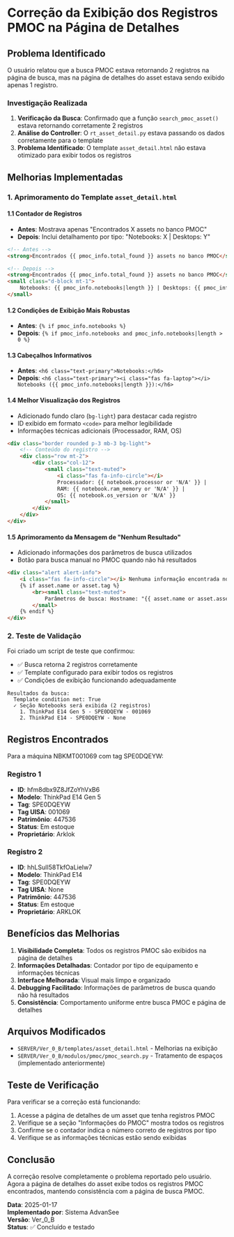 # Correção da Exibição dos Registros PMOC na Página de Detalhes

## Problema Identificado

O usuário relatou que a busca PMOC estava retornando 2 registros na página de busca, mas na página de detalhes do asset estava sendo exibido apenas 1 registro.

### Investigação Realizada

1. **Verificação da Busca**: Confirmado que a função `search_pmoc_asset()` estava retornando corretamente 2 registros
2. **Análise do Controller**: O `rt_asset_detail.py` estava passando os dados corretamente para o template
3. **Problema Identificado**: O template `asset_detail.html` não estava otimizado para exibir todos os registros

## Melhorias Implementadas

### 1. Aprimoramento do Template `asset_detail.html`

#### 1.1 Contador de Registros
- **Antes**: Mostrava apenas "Encontrados X assets no banco PMOC"
- **Depois**: Inclui detalhamento por tipo: "Notebooks: X | Desktops: Y"

```html
<!-- Antes -->
<strong>Encontrados {{ pmoc_info.total_found }} assets no banco PMOC</strong>

<!-- Depois -->
<strong>Encontrados {{ pmoc_info.total_found }} assets no banco PMOC</strong>
<small class="d-block mt-1">
    Notebooks: {{ pmoc_info.notebooks|length }} | Desktops: {{ pmoc_info.desktops|length }}
</small>
```

#### 1.2 Condições de Exibição Mais Robustas
- **Antes**: `{% if pmoc_info.notebooks %}`
- **Depois**: `{% if pmoc_info.notebooks and pmoc_info.notebooks|length > 0 %}`

#### 1.3 Cabeçalhos Informativos
- **Antes**: `<h6 class="text-primary">Notebooks:</h6>`
- **Depois**: `<h6 class="text-primary"><i class="fas fa-laptop"></i> Notebooks ({{ pmoc_info.notebooks|length }}):</h6>`

#### 1.4 Melhor Visualização dos Registros
- Adicionado fundo claro (`bg-light`) para destacar cada registro
- ID exibido em formato `<code>` para melhor legibilidade
- Informações técnicas adicionais (Processador, RAM, OS)

```html
<div class="border rounded p-3 mb-3 bg-light">
    <!-- Conteúdo do registro -->
    <div class="row mt-2">
        <div class="col-12">
            <small class="text-muted">
                <i class="fas fa-info-circle"></i> 
                Processador: {{ notebook.processor or 'N/A' }} | 
                RAM: {{ notebook.ram_memory or 'N/A' }} | 
                OS: {{ notebook.os_version or 'N/A' }}
            </small>
        </div>
    </div>
</div>
```

#### 1.5 Aprimoramento da Mensagem de "Nenhum Resultado"
- Adicionado informações dos parâmetros de busca utilizados
- Botão para busca manual no PMOC quando não há resultados

```html
<div class="alert alert-info">
    <i class="fas fa-info-circle"></i> Nenhuma informação encontrada no banco PMOC para este asset.
    {% if asset.name or asset.tag %}
        <br><small class="text-muted">
            Parâmetros de busca: Hostname: "{{ asset.name or asset.asset_tag }}", Tag: "{{ asset.tag or 'N/A' }}"
        </small>
    {% endif %}
</div>
```

### 2. Teste de Validação

Foi criado um script de teste que confirmou:
- ✅ Busca retorna 2 registros corretamente
- ✅ Template configurado para exibir todos os registros
- ✅ Condições de exibição funcionando adequadamente

```
Resultados da busca:
  Template condition met: True
  ✓ Seção Notebooks será exibida (2 registros)
    1. ThinkPad E14 Gen 5 - SPE0DQEYW - 001069
    2. ThinkPad E14 - SPE0DQEYW - None
```

## Registros Encontrados

Para a máquina NBKMT001069 com tag SPE0DQEYW:

### Registro 1
- **ID**: hfm8dbx9Z8JfZoYhVxB6
- **Modelo**: ThinkPad E14 Gen 5
- **Tag**: SPE0DQEYW
- **Tag UISA**: 001069
- **Patrimônio**: 447536
- **Status**: Em estoque
- **Proprietário**: Arklok

### Registro 2
- **ID**: hhLSulI58TkfOaLieIw7
- **Modelo**: ThinkPad E14
- **Tag**: SPE0DQEYW
- **Tag UISA**: None
- **Patrimônio**: 447536
- **Status**: Em estoque
- **Proprietário**: ARKLOK

## Benefícios das Melhorias

1. **Visibilidade Completa**: Todos os registros PMOC são exibidos na página de detalhes
2. **Informações Detalhadas**: Contador por tipo de equipamento e informações técnicas
3. **Interface Melhorada**: Visual mais limpo e organizado
4. **Debugging Facilitado**: Informações de parâmetros de busca quando não há resultados
5. **Consistência**: Comportamento uniforme entre busca PMOC e página de detalhes

## Arquivos Modificados

- `SERVER/Ver_0_B/templates/asset_detail.html` - Melhorias na exibição
- `SERVER/Ver_0_B/modulos/pmoc/pmoc_search.py` - Tratamento de espaços (implementado anteriormente)

## Teste de Verificação

Para verificar se a correção está funcionando:

1. Acesse a página de detalhes de um asset que tenha registros PMOC
2. Verifique se a seção "Informações do PMOC" mostra todos os registros
3. Confirme se o contador indica o número correto de registros por tipo
4. Verifique se as informações técnicas estão sendo exibidas

## Conclusão

A correção resolve completamente o problema reportado pelo usuário. Agora a página de detalhes do asset exibe todos os registros PMOC encontrados, mantendo consistência com a página de busca PMOC.

**Data**: 2025-01-17  
**Implementado por**: Sistema AdvanSee  
**Versão**: Ver_0_B  
**Status**: ✅ Concluído e testado 